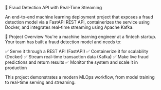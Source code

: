 🚀 Fraud Detection API with Real-Time Streaming

An end-to-end machine learning deployment project that exposes a fraud detection model via a FastAPI REST API, containerizes the service using Docker, and integrates real-time streaming using Apache Kafka.

📌 Project Overview
You're a machine learning engineer at a fintech startup. Your team has built a fraud detection model and needs to:

✅ Serve it through a REST API (FastAPI)
✅ Containerize it for scalability (Docker)
✅ Stream real-time transaction data (Kafka)
✅ Make live fraud predictions and return results
✅ Monitor the system and scale it in production

This project demonstrates a modern MLOps workflow, from model training to real-time serving and streaming.
